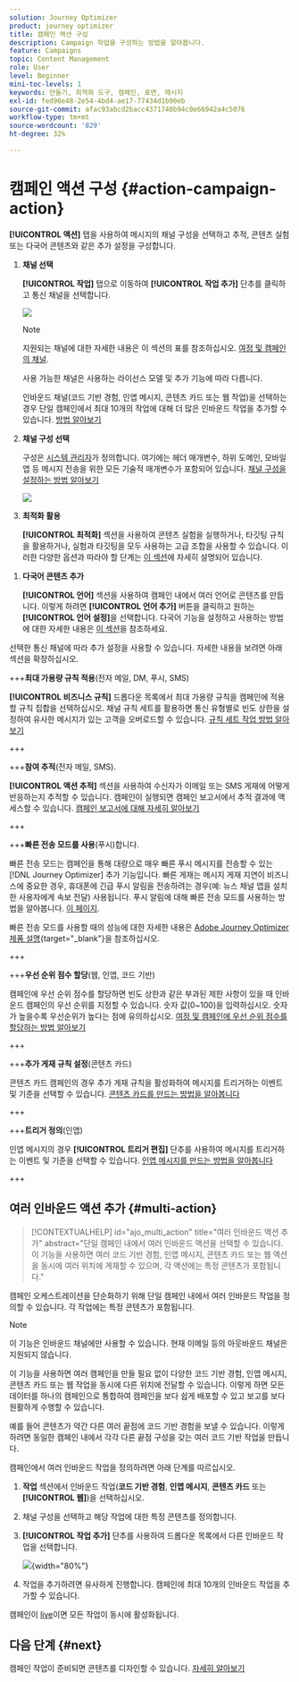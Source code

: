 ```yaml
---
solution: Journey Optimizer
product: journey optimizer
title: 캠페인 액션 구성
description: Campaign 작업을 구성하는 방법을 알아봅니다.
feature: Campaigns
topic: Content Management
role: User
level: Beginner
mini-toc-levels: 1
keywords: 만들기, 최적화 도구, 캠페인, 표면, 메시지
exl-id: fed96e48-2e54-4bd4-ae17-77434d1b90eb
source-git-commit: afac93abcd2bacc4371748b94c0e66942a4c5076
workflow-type: tm+mt
source-wordcount: '829'
ht-degree: 32%

---
```


# 캠페인 액션 구성 {#action-campaign-action}

**[!UICONTROL 액션]** 탭을 사용하여 메시지의 채널 구성을 선택하고 추적, 콘텐츠 실험 또는 다국어 콘텐츠와 같은 추가 설정을 구성합니다.

1. **채널 선택**

   **[!UICONTROL 작업]** 탭으로 이동하여 **[!UICONTROL 작업 추가]** 단추를 클릭하고 통신 채널을 선택합니다.

   ![](assets/create-campaign-add-action.png)

   >[!NOTE]
   >
   >지원되는 채널에 대한 자세한 내용은 이 섹션의 표를 참조하십시오. [여정 및 캠페인의 채널](../channels/gs-channels.md#channels).
   >
   >사용 가능한 채널은 사용하는 라이선스 모델 및 추가 기능에 따라 다릅니다.

   인바운드 채널(코드 기반 경험, 인앱 메시지, 콘텐츠 카드 또는 웹 작업)을 선택하는 경우 단일 캠페인에서 최대 10개의 작업에 대해 더 많은 인바운드 작업을 추가할 수 있습니다. [방법 알아보기](#multi-action)

1. **채널 구성 선택**

   구성은 [시스템 관리자](../start/path/administrator.md)가 정의합니다. 여기에는 헤더 매개변수, 하위 도메인, 모바일 앱 등 메시지 전송을 위한 모든 기술적 매개변수가 포함되어 있습니다. [채널 구성을 설정하는 방법 알아보기](../configuration/channel-surfaces.md)

   ![](assets/create-campaign-action.png)

1. **최적화 활용**

   **[!UICONTROL 최적화]** 섹션을 사용하여 콘텐츠 실험을 실행하거나, 타깃팅 규칙을 활용하거나, 실험과 타깃팅을 모두 사용하는 고급 조합을 사용할 수 있습니다. 이러한 다양한 옵션과 따라야 할 단계는 [이 섹션](campaigns-message-optimization.md)에 자세히 설명되어 있습니다.
<!--
1. **Create a content experiment**

    Use the **[!UICONTROL Content experiment]** section to define multiple delivery treatments in order to measure which one performs best for your target audience. Click the **[!UICONTROL Create experiment]** button then follow the steps detailed in this section: [Create a content experiment](../content-management/content-experiment.md).-->

1. **다국어 콘텐츠 추가**

   **[!UICONTROL 언어]** 섹션을 사용하여 캠페인 내에서 여러 언어로 콘텐츠를 만듭니다. 이렇게 하려면 **[!UICONTROL 언어 추가]** 버튼을 클릭하고 원하는 **[!UICONTROL 언어 설정]**&#x200B;을 선택합니다. 다국어 기능을 설정하고 사용하는 방법에 대한 자세한 내용은 [이 섹션](../content-management/multilingual-gs.md)을 참조하세요.

선택한 통신 채널에 따라 추가 설정을 사용할 수 있습니다. 자세한 내용을 보려면 아래 섹션을 확장하십시오.

+++**최대 가용량 규칙 적용**(전자 메일, DM, 푸시, SMS)

**[!UICONTROL 비즈니스 규칙]** 드롭다운 목록에서 최대 가용량 규칙을 캠페인에 적용할 규칙 집합을 선택하십시오. 채널 규칙 세트를 활용하면 통신 유형별로 빈도 상한을 설정하여 유사한 메시지가 있는 고객을 오버로드할 수 있습니다. [규칙 세트 작업 방법 알아보기](../conflict-prioritization/rule-sets.md)

+++

+++**참여 추적**(전자 메일, SMS).

**[!UICONTROL 액션 추적]** 섹션을 사용하여 수신자가 이메일 또는 SMS 게재에 어떻게 반응하는지 추적할 수 있습니다. 캠페인이 실행되면 캠페인 보고서에서 추적 결과에 액세스할 수 있습니다. [캠페인 보고서에 대해 자세히 알아보기](../reports/campaign-global-report-cja.md)

+++

+++**빠른 전송 모드를 사용**(푸시)합니다.

빠른 전송 모드는 캠페인을 통해 대량으로 매우 빠른 푸시 메시지를 전송할 수 있는 [!DNL Journey Optimizer] 추가 기능입니다. 빠른 게재는 메시지 게재 지연이 비즈니스에 중요한 경우, 휴대폰에 긴급 푸시 알림을 전송하려는 경우(예: 뉴스 채널 앱을 설치한 사용자에게 속보 전달) 사용됩니다. 푸시 알림에 대해 빠른 전송 모드를 사용하는 방법을 알아봅니다. [ 이 페이지](../push/create-push.md#rapid-delivery).

빠른 전송 모드를 사용할 때의 성능에 대한 자세한 내용은 [Adobe Journey Optimizer 제품 설명](https://helpx.adobe.com/kr/legal/product-descriptions/adobe-journey-optimizer.html){target="_blank"}을 참조하십시오.

+++

+++**우선 순위 점수 할당**(웹, 인앱, 코드 기반)

캠페인에 우선 순위 점수를 할당하면 빈도 상한과 같은 부과된 제한 사항이 있을 때 인바운드 캠페인의 우선 순위를 지정할 수 있습니다. 숫자 값(0~100)을 입력하십시오. 숫자가 높을수록 우선순위가 높다는 점에 유의하십시오. [여정 및 캠페인에 우선 순위 점수를 할당하는 방법 알아보기](../conflict-prioritization/priority-scores.md)

+++

+++**추가 게재 규칙 설정**(콘텐츠 카드)

콘텐츠 카드 캠페인의 경우 추가 게재 규칙을 활성화하여 메시지를 트리거하는 이벤트 및 기준을 선택할 수 있습니다. [콘텐츠 카드를 만드는 방법을 알아봅니다](../content-card/create-content-card.md)

+++

+++**트리거 정의**(인앱)

인앱 메시지의 경우 **[!UICONTROL 트리거 편집]** 단추를 사용하여 메시지를 트리거하는 이벤트 및 기준을 선택할 수 있습니다. [인앱 메시지를 만드는 방법을 알아봅니다](../in-app/create-in-app.md)

+++

## 여러 인바운드 액션 추가 {#multi-action}

>[!CONTEXTUALHELP]
>id="ajo_multi_action"
>title="여러 인바운드 액션 추가"
>abstract="단일 캠페인 내에서 여러 인바운드 액션을 선택할 수 있습니다. 이 기능을 사용하면 여러 코드 기반 경험, 인앱 메시지, 콘텐츠 카드 또는 웹 액션을 동시에 여러 위치에 게재할 수 있으며, 각 액션에는 특정 콘텐츠가 포함됩니다."

캠페인 오케스트레이션을 단순화하기 위해 단일 캠페인 내에서 여러 인바운드 작업을 정의할 수 있습니다. 각 작업에는 특정 콘텐츠가 포함됩니다.

>[!NOTE]
>
>이 기능은 인바운드 채널에만 사용할 수 있습니다. 현재 이메일 등의 아웃바운드 채널은 지원되지 않습니다.

이 기능을 사용하면 여러 캠페인을 만들 필요 없이 다양한 코드 기반 경험, 인앱 메시지, 콘텐츠 카드 또는 웹 작업을 동시에 다른 위치에 전달할 수 있습니다. 이렇게 하면 모든 데이터를 하나의 캠페인으로 통합하여 캠페인을 보다 쉽게 배포할 수 있고 보고를 보다 원활하게 수행할 수 있습니다.

예를 들어 콘텐츠가 약간 다른 여러 끝점에 코드 기반 경험을 보낼 수 있습니다. 이렇게 하려면 동일한 캠페인 내에서 각각 다른 끝점 구성을 갖는 여러 코드 기반 작업을 만듭니다.

캠페인에서 여러 인바운드 작업을 정의하려면 아래 단계를 따르십시오.

1. **작업** 섹션에서 인바운드 작업(**코드 기반 경험**, **인앱 메시지**, **콘텐츠 카드** 또는 **[!UICONTROL 웹]**)을 선택하십시오.

1. 채널 구성을 선택하고 해당 작업에 대한 특정 콘텐츠를 정의합니다.

1. **[!UICONTROL 작업 추가]** 단추를 사용하여 드롭다운 목록에서 다른 인바운드 작업을 선택합니다.

   ![](assets/create-campaign-multi-action.png){width="80%"}

1. 작업을 추가하려면 유사하게 진행합니다. 캠페인에 최대 10개의 인바운드 작업을 추가할 수 있습니다.

캠페인이 [live](review-activate-campaign.md)이면 모든 작업이 동시에 활성화됩니다.

## 다음 단계 {#next}

캠페인 작업이 준비되면 콘텐츠를 디자인할 수 있습니다. [자세히 알아보기](campaign-content.md)
